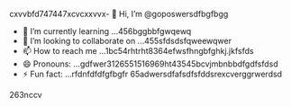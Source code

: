 cxvvbfd747447xcvcxxvvx- 👋 Hi, I’m @goposwersdfbgfbgg
- 🌱 I’m currently learning ...456bggbbfgwqewq
- 💞️ I’m looking to collaborate on ...455sfdsdsfqweewqwer
- 📫 How to reach me ...1bc54rhtrht8364efwsfhngbfghkj.jkfsfds
- 😄 Pronouns: ...gdfwer3126551516969ht43545bcvjmbnbbdfgdfsfdsd
- ⚡ Fun fact: ...rfdnfdfdfgfbgfr
65adwersdfafsdfsfddsrexcverggrwerdsd
<!---sjhmvfrexcvcxvv
goposwer/goposwer is a ✨ special ✨ repository because its `README.md` (this file) appears onjyu your GitH35ub proredffile.
You can click the Preview link to take a look at your changeadsdass.446245sdsss
--->
263nccv
